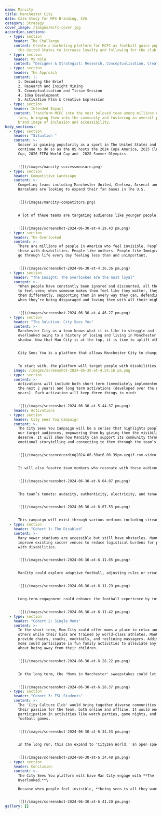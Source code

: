 ```yaml
---
name: Mancity
title: Manchester City
date: Case Study for MPS Branding, SVA
category: Strategy
cover_image: /images/mcfc-cover.jpg
accordion_sections:
  - type: section
    header: The Challenge
    content: Create a marketing platform for MCFC as football gains popularity in
      the United States to increase loyalty and following for the club.
  - type: section
    header: My Role
    content: "Designer & Strategist: Research, Conceptualisation, Creative Expression"
  - type: section
    header: The Approach
    content: |-
      1. Decoding the Brief
      2. Research and Insight Mining
      3. Conceptualisation and Tissue Session
      4. Idea Development
      5. Activation Plan & Creative Expression
  - type: section
    header: Intended Impact
    content: Transform MCFC into the most beloved team among millions of overlooked
      fans, bringing them into the community and fostering an overall positive
      brand image of inclusion and accessibility.
body_sections:
  - type: section
    header: "Situation "
    content: >-
      Soccer is gaining popularity as a sport in The United States and will
      continue to do so as the US hosts the 2024 Copa America, 2025 Club World
      Cup, 2026 FIFA World Cup and  2028 Summer Olympics.


      ![](/images/mancity-successmeasure.png)
  - type: section
    header: Competitive Landscape
    content: >-
      Competing teams including Manchester United, Chelsea, Arsenal and
      Barcelona are looking to expand their fan bases in The U.S.


      ![](/images/mancity-competitors.png)


      A lot of these teams are targeting audiences like younger people, sneaker-heads, fashion fiends and American football fans, to name a few. This is because these audiences have the most visibility.


      ![](/images/screenshot-2024-06-30-at-4.29.43 pm.png)
  - type: section
    header: The Overlooked
    content: >-
      There are millions of people in America who feel invisible. People like
      those with disabilities. People like mothers. People like Immigrants. They
      go through life every day feeling less than and unimportant.


      ![](/images/screenshot-2024-06-30-at-4.36.36 pm.png)
  - type: section
    header: "The Insight: The overlooked are the most loyal"
    content: >-
      *When people have constantly been ignored and discounted, all they want is
      to feel seen; when someone makes them feel like they matter, they love
      them differently, supporting them in every way they can, defending them
      when they’re being disparaged and loving them with all their might.*


      ![](/images/screenshot-2024-06-30-at-4.46.27 pm.png)
  - type: section
    header: "The Solution: City Sees You"
    content: >-
      Manchester City as a team knows what it is like to struggle and feel
      overlooked owing to a history of losing and living in Manchester United's
      shadow. Now that Man City is at the top, it is time to uplift others.


      City Sees You is a platform that allows Manchester City to champion the unseen, unheard and overlooked audiences in America that will gain the team their undying loyalty and love.


      To start with, the platform will target people with disabilities, mothers and immigrants
    image: /images/screenshot-2024-06-30-at-4.54.16 pm.png
  - type: section
    content: >-
      Activations will include both short term (immediately implemented within
      the next 2 years) and long term activations (developed over the next 5
      years). Each activation will keep three things in mind: 


      ![](/images/screenshot-2024-06-30-at-5.44.37 pm.png)
    header: Activations
  - type: section
    header: City Sees You Campaign
    content: >-
      The City Sees You Campaign will be a series that highlights people from
      our target audiences, empowering them by giving them the visibility they
      deserve. It will show how ManCity can support its community through
      emotional storytelling and connecting to them through the team’s tenets. 


      ![](/images/screenrecording2024-06-30at6.00.39pm-ezgif.com-video-to-gif-converter.gif)


      It will also feautre team members who resonate with these audiences and relate to their problems.


      ![](/images/screenshot-2024-06-30-at-6.04.07 pm.png)


      The team’s tenets: audacity, authenticity, electricity, and tenacity will be communicated throughout the campaign alongside the phrase “City Sees You". While those will remain the same, images and other messages with change based on the audience and their pain points.


      ![](/images/screenshot-2024-06-30-at-6.07.53 pm.png)


      This campaign will exist through various mediums including streaming platforms, social media platforms and out of home marketing such as billboards and digital displays. The City Sees You campaign will let audiences know Man City sees them, understands them, and is here for them, thus raising awareness for ManCity and acting as the first step in creating emotional connections with them.
  - type: section
    header: "Cohort 1: The Disabled"
    content: >-
      Many newer stadiums are accessible but still have obstacles. ManCity can
      improve existing soccer venues to reduce logistical burdens for people
      with disabilities.


      ![](/images/screenshot-2024-06-30-at-6.11.05 pm.png)


      ManCity could explore adaptive football, adjusting rules or creating a new style to include people of all abilities. They could also help those with disabilities find, fund, or create the often expensive and non-mass-produced equipment needed to play football.


      ![](/images/screenshot-2024-06-30-at-6.11.29 pm.png)


      Long-term engagement could enhance the football experience by introducing sensory activities focused on textures, colors, and smells. This inclusive activity would engage everyone, not just sports enthusiasts, and could especially appeal to people with certain disabilities without being exclusive to them. 


      ![](/images/screenshot-2024-06-30-at-6.11.42 pm.png)
  - type: section
    header: "Cohort 2: Single Moms"
    content: >-
      In the short term, Mom City could offer moms a place to relax and meet
      others while their kids are trained by world-class athletes. ManCity could
      provide chairs, snacks, mocktails, and reclining massagers. Additionally,
      moms could participate in fun family activities to alleviate any guilt
      about being away from their children.


      ![](/images/screenshot-2024-06-30-at-6.28.22 pm.png)


      In the long term, the 'Moms in Manchester' sweepstakes could let people nominate single mothers to win an all-expenses-paid trip to Manchester for their family. Winners would watch a game from a stadium suite with free food and drinks, and explore the city, enjoying a relaxing vacation without planning hassles.


      ![](/images/screenshot-2024-06-30-at-6.28.37 pm.png)
  - type: section
    header: "Cohort 3: ESL Students"
    content: >-
      The 'City Culture Club' would bring together diverse communities to share
      their passion for the team, both online and offline. It would encourage
      participation in activities like watch parties, game nights, and local
      football games.


      ![](/images/screenshot-2024-06-30-at-6.34.33 pm.png)


      In the long run, this can expand to 'Cityzen World,' an open space for global fans to connect, interact, and support each other. Activities like cultural sports and potlucks would celebrate diversity. Seminars and workshops would introduce people to new cultures and allow them to share problems and solutions.


      ![](/images/screenshot-2024-06-30-at-6.34.48 pm.png)
  - type: section
    header: Conclusion
    content: >-
      The City Sees You platform will have Man City engage with **The
      Overlooked.**\

      Because when people feel invisible, **being seen is all they want.**


      ![](/images/screenshot-2024-06-30-at-6.41.20 pm.png)
gallery: []
---
```


